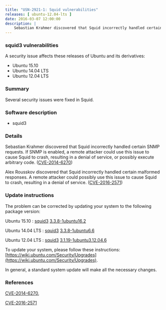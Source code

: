 ```yaml
---
title: "USN-2921-1: Squid vulnerabilities"
releases: [ ubuntu-12.04-lts ]
date: 2016-03-07 12:00:00
description: |
    Sebastian Krahmer discovered that Squid incorrectly handled certain SNMP requests. If SNMP is enabled, a remote attacker could use this issue to cause Squid to crash, resulting in a denial of service, or possibly execute arbitrary code. ([CVE-2014-6270](http://people.ubuntu.com/~ubuntu-security/cve/CVE-2014-6270))
--- 
```

 
### squid3 vulnerabilities

A security issue affects these releases of Ubuntu and its derivatives:

* Ubuntu 15.10
* Ubuntu 14.04 LTS
* Ubuntu 12.04 LTS

### Summary

Several security issues were fixed in Squid. 

### Software description

* squid3 

### Details

Sebastian Krahmer discovered that Squid incorrectly handled certain SNMP requests. If SNMP is enabled, a remote attacker could use this issue to cause Squid to crash, resulting in a denial of service, or possibly execute arbitrary code. ([CVE-2014-6270](http://people.ubuntu.com/~ubuntu-security/cve/CVE-2014-6270))

Alex Rousskov discovered that Squid incorrectly handled certain malformed responses. A remote attacker could possibly use this issue to cause Squid to crash, resulting in a denial of service. ([CVE-2016-2571](http://people.ubuntu.com/~ubuntu-security/cve/CVE-2016-2571)) 

### Update instructions

The problem can be corrected by updating your system to the following package version:

Ubuntu 15.10
 : [squid3](https://launchpad.net/ubuntu/+source/squid3) <span> [3.3.8-1ubuntu16.2](https://launchpad.net/ubuntu/+source/squid3/3.3.8-1ubuntu16.2) </span> 

Ubuntu 14.04 LTS
 : [squid3](https://launchpad.net/ubuntu/+source/squid3) <span> [3.3.8-1ubuntu6.6](https://launchpad.net/ubuntu/+source/squid3/3.3.8-1ubuntu6.6) </span> 

Ubuntu 12.04 LTS
 : [squid3](https://launchpad.net/ubuntu/+source/squid3) <span> [3.1.19-1ubuntu3.12.04.6](https://launchpad.net/ubuntu/+source/squid3/3.1.19-1ubuntu3.12.04.6) </span> 

To update your system, please follow these instructions: [https://wiki.ubuntu.com/Security/Upgrades](https://wiki.ubuntu.com/Security/Upgrades).

In general, a standard system update will make all the necessary changes. 

### References

 [CVE-2014-6270](http://people.ubuntu.com/~ubuntu-security/cve/CVE-2014-6270), 

 [CVE-2016-2571](http://people.ubuntu.com/~ubuntu-security/cve/CVE-2016-2571)
 
